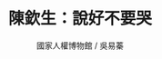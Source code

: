 ---
templateKey: blog-post
title: 陳欽生：說好不要哭
logline: 白色恐怖下的白色歌聲
featuredimage: /img/ip-01.jpg
cats:
  - 傳記
  - 歷史
  - 家庭
  - 劇情
tags:
  - 白色恐怖
  - 馬來西亞僑生
  - 美新處爆炸案
  - 人權受難者    ​
author: 國家人權博物館 / 吳易蓁
origin: 紀錄片 / 繪本
publisher: 國家人權博物館 / 玉山社
year: 
owner: 
dev: 未明
property: 紀錄片版權為國家人權博物館
signiture: 陳欽生，馬來西亞僑生，就讀於國立成功大學化學工程系大三時，被羅織涉及台南美國新聞處爆炸案因而被捕，調查期間他受到多慘無人道之刑求，問案未果被以另案判刑12年。服刑期間母親因思念兒子，千里迢迢地從馬來西亞獨自來台尋兒，兩人在綠島相見後，原想一死了之的陳欽生，感念母愛，答應好好活下去。平日若思念母親，便以唱歌解憂愁。
field: 舞台劇、遊戲、動畫
spec: 
ref: 
---